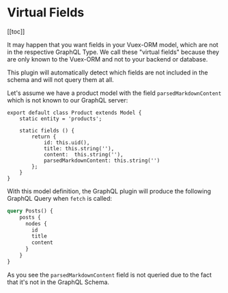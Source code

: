 # Virtual Fields

[[toc]]

It may happen that you want fields in your Vuex-ORM model, which are not in the respective GraphQL Type.
We call these "virtual fields" because they are only known to the Vuex-ORM and not to your backend or database.

This plugin will automatically detect which fields are not included in the schema and will not query them at all.

Let's assume we have a product model with the field `parsedMarkdownContent` which is not known to our GraphQL server:

```javascript{4}
export default class Product extends Model {
    static entity = 'products';

    static fields () {
        return {
            id: this.uid(),
            title: this.string(''),
            content:  this.string(''),
            parsedMarkdownContent: this.string('')
        };
    }
}
```

With this model definition, the GraphQL plugin will produce the following GraphQL Query when `fetch` is called:

```graphql
query Posts() {
    posts {
      nodes {
        id
        title
        content
      }
    }
}
```

As you see the `parsedMarkdownContent` field is not queried due to the fact that it's not in the GraphQL Schema.

